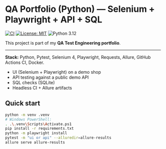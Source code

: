 ﻿# QA Portfolio (Python) — Selenium + Playwright + API + SQL

[![CI](https://github.com/ozturkeren/QA-TPs_qa-portfolio-python/actions/workflows/ci.yml/badge.svg)](https://github.com/ozturkeren/QA-TPs_qa-portfolio-python/actions/workflows/ci.yml)
[![License: MIT](https://img.shields.io/badge/License-MIT-yellow.svg)](LICENSE)
![Python 3.12](https://img.shields.io/badge/python-3.12-blue)

This project is part of my **QA Test Engineering portfolio**.  

---

**Stack:** Python, Pytest, Selenium 4, Playwright, Requests, Allure, GitHub Actions CI, Docker.

- UI (Selenium + Playwright) on a demo shop  
- API testing against a public demo API  
- SQL checks (SQLite)  
- Headless CI + Allure artifacts

## Quick start
```bash
python -m venv .venv
# Windows PowerShell:
. .\.venv\Scripts\Activate.ps1
pip install -r requirements.txt
python -m playwright install
pytest -m "ui or api" --alluredir=allure-results
allure serve allure-results
```

